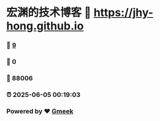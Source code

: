 # 宏渊的技术博客 :link: https://jhy-hong.github.io 
### :page_facing_up: [9](https://jhy-hong.github.io/tag.html) 
### :speech_balloon: 0 
### :hibiscus: 88006 
### :alarm_clock: 2025-06-05 00:19:03 
### Powered by :heart: [Gmeek](https://github.com/Meekdai/Gmeek)
